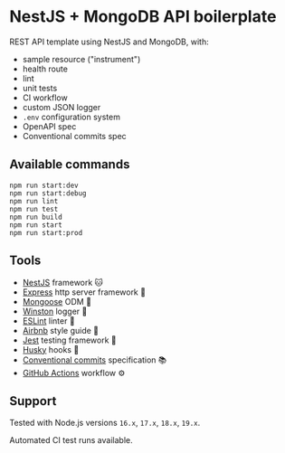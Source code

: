 # NestJS + MongoDB API boilerplate

REST API template using NestJS and MongoDB, with:
- sample resource ("instrument")
- health route
- lint
- unit tests
- CI workflow
- custom JSON logger
- `.env` configuration system
- OpenAPI spec
- Conventional commits spec

## Available commands

```
npm run start:dev
npm run start:debug
npm run lint
npm run test
npm run build
npm run start
npm run start:prod
```

## Tools

- [NestJS](https://nestjs.com/) framework 🐱
- [Express](https://expressjs.com/fr/) http server framework 🚀
- [Mongoose](https://mongoosejs.com/) ODM 🍃
- [Winston](https://www.npmjs.com/package/winston) logger 🧾
- [ESLint](https://eslint.org/) linter 💎
- [Airbnb](https://www.npmjs.com/package/eslint-config-airbnb-typescript) style guide 🎨
- [Jest](https://jestjs.io/) testing framework 🧪
- [Husky](https://typicode.github.io/husky/#/) hooks 🐶
- [Conventional commits](https://www.conventionalcommits.org/en/v1.0.0/) specification 📚
- [GitHub Actions](https://docs.github.com/en/actions) workflow ⚙️

## Support

Tested with Node.js versions `16.x`, `17.x`, `18.x`, `19.x`.

Automated CI test runs available.
